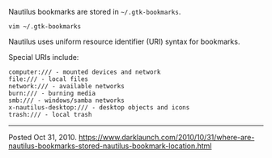 Nautilus bookmarks are stored in `~/.gtk-bookmarks`.

```
vim ~/.gtk-bookmarks
```

Nautilus uses uniform resource identifier (URI) syntax for bookmarks.

Special URIs include:

```
computer:/// - mounted devices and network
file:/// - local files
network:/// - available networks
burn:/// - burning media
smb:/// - windows/samba networks
x-nautilus-desktop:/// - desktop objects and icons
trash:/// - local trash
```

---


Posted Oct 31, 2010.
https://www.darklaunch.com/2010/10/31/where-are-nautilus-bookmarks-stored-nautilus-bookmark-location.html
